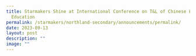 ```yaml
---
title: Starmakers Shine at International Conference on T&L of Chinese Language
  Education
permalink: /starmakers/northland-secondary/announcements/permalink/
date: 2023-09-13
layout: post
description: ""
image: ""
---
```

